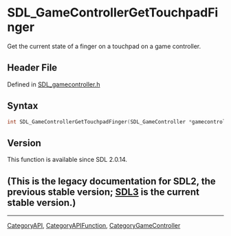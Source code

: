 # SDL_GameControllerGetTouchpadFinger

Get the current state of a finger on a touchpad on a game controller.

## Header File

Defined in [SDL_gamecontroller.h](https://github.com/libsdl-org/SDL/blob/SDL2/include/SDL_gamecontroller.h)

## Syntax

```c
int SDL_GameControllerGetTouchpadFinger(SDL_GameController *gamecontroller, int touchpad, int finger, Uint8 *state, float *x, float *y, float *pressure);
```

## Version

This function is available since SDL 2.0.14.

## (This is the legacy documentation for SDL2, the previous stable version; [SDL3](https://wiki.libsdl.org/SDL3/) is the current stable version.)



----
[CategoryAPI](CategoryAPI), [CategoryAPIFunction](CategoryAPIFunction), [CategoryGameController](CategoryGameController)

